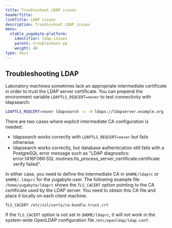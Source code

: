 ```yaml
---
title: Troubleshoot LDAP issues
headerTitle:
linkTitle: LDAP issues
description: Troubleshoot LDAP issues
menu:
  stable_yugabyte-platform:
    identifier: ldap-issues
    parent: troubleshoot-yp
    weight: 40
type: docs
---
```



## Troubleshooting LDAP

Laboratory machines sometimes lack an appropriate intermediate certificate in order to trust the LDAP server certificate. You can prepend the environment variable `LDAPTLS_REQCERT=never` to test connectivity with ldapsearch:

```sh
LDAPTLS_REQCERT=never ldapsearch -x -H ldaps://ldapserver.example.org -b dc=example,dc=org 'uid=adam' -D "cn=admin,dc=example,dc=org" -w adminpassword
```

There are two cases where explicit intermediate CA configuration is needed:

* ldapsearch works correctly with `LDAPTLS_REQCERT=never` but fails otherwise.
* ldapsearch works correctly, but database authentication still fails with a PostgreSQL error message such as "LDAP diagnostics: error:1416F086:SSL routines:tls_process_server_certificate:certificate verify failed".

In either case, you need to define the intermediate CA in `$HOME/ldaprc` or `$HOME/.ldaprc` for the yugabyte user. The following example file `/home/yugabyte/ldaprc` shows the `TLS_CACERT` option pointing to the CA certificate used by the LDAP server. You need to obtain this CA file and place it locally on each client machine.

```output
TLS_CACERT /etc/ssl/certs/ca-bundle.trust.crt
```

If the `TLS_CACERT` option is not set in `$HOME/ldaprc`, it will not work in the system-wide OpenLDAP configuration file `/etc/openldap/ldap.conf`.

